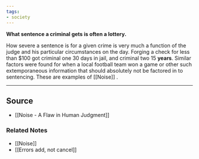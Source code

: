 ```yaml
---
tags:
- society
---
```

**What sentence a criminal gets is often a lottery.**

How severe a sentence is for a given crime is very much a function of the judge and his particular circumstances on the day. Forging a check for less than $100 got criminal one 30 days in jail, and criminal two 15 **years**. Similar factors were found for when a local football team won a game or other such extemporaneous information that should absolutely not be factored in to sentencing. These are examples of [[Noise]] . 

---

## Source
- [[Noise - A Flaw in Human Judgment]]

### Related Notes
- [[Noise]] 
- [[Errors add, not cancel]]